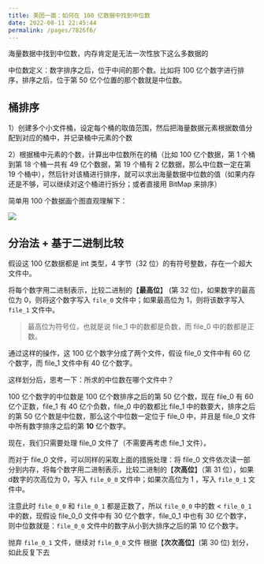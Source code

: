 ```yaml
---
title: 美团一面：如何在 100 亿数据中找到中位数
date: 2022-08-11 22:45:44
permalink: /pages/7826f6/
---
```

海量数据中找到中位数，内存肯定是无法一次性放下这么多数据的

中位数定义：数字排序之后，位于中间的那个数。比如将 100 亿个数字进行排序，排序之后，位于第 50 亿个位置的那个数就是中位数。

## 桶排序

1）创建多个小文件桶，设定每个桶的取值范围，然后把海量数据元素根据数值分配到对应的桶中，并记录桶中元素的个数

2）根据桶中元素的个数，计算出中位数所在的桶（比如 100 亿个数据，第 1 个桶到第 18 个桶一共有 49 亿个数据，第 19 个桶有 2 亿数据，那么中位数一定在第 19 个桶中），然后针对该桶进行排序，就可以求出海量数据中位数的值（如果内存还是不够，可以继续对这个桶进行拆分；或者直接用 BitMap 来排序）

简单用 100 个数据画个图直观理解下：

![](https://cs-wiki.oss-cn-shanghai.aliyuncs.com/img/image-20220811225909427.png)

## 分治法 + 基于二进制比较

假设这 100 亿数据都是 int 类型，4 字节（32 位）的有符号整数，存在一个超大文件中。

将每个数字用二进制表示，比较二进制的【**最高位**】 (第 32 位)，如果数字的最高位为 0，则将这个数字写入 `file_0` 文件中；如果最高位为 1，则将该数字写入 `file_1` 文件中。

> 最高位为符号位，也就是说 file_1 中的数都是负数，而 file_0 中的数都是正数。

通过这样的操作，这 100 亿个数字分成了两个文件，假设 file_0 文件中有 60 亿个数字，而 file_1 文件中有 40 亿个数字。

这样划分后，思考一下：所求的中位数在哪个文件中？

100 亿个数字的中位数是 100 亿个数排序之后的第 50 亿个数，现在 file_0 有 60 亿个正数，file_1 有 40 亿个负数，file_0 中的数都比 file_1 中的数要大，排序之后的第 50 亿个数是中位数，那么这个中位数一定位于 file_0 中，并且是 file_0 文件中所有数字排序之后的第 **10** 亿个数字。

现在，我们只需要处理 file_0 文件了（不需要再考虑 file_1 文件）。

而对于 file_0 文件，可以同样的采取上面的措施处理：将 file_0 文件依次读一部分到内存，将每个数字用二进制表示，比较二进制的【**次高位**】（第 31 位），如果d数字的次高位为 0，写入 `file_0_0` 文件中；如果次高位为 1 ，写入 `file_0_1` 文件中。

注意此时 `file_0_0` 和 `file_0_1` 都是正数了，所以 `file_0_0` 中的数 < `file_0_1` 中的数，现假设 file_0_0 文件中有 30 亿个数字，file_0_1 中也有 30 亿个数字，则中位数就是：`file_0_0` 文件中的数字从小到大排序之后的第 10 亿个数字。

抛弃 `file_0_1` 文件，继续对 `file_0_0` 文件 根据【**次次高位**】(第 30 位) 划分，如此反复下去